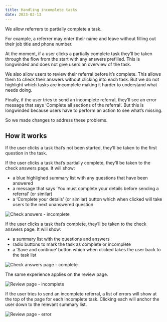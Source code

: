 ```yaml
---
title: Handling incomplete tasks
date: 2023-02-13
---
```


We allow referrers to partially complete a task.

For example, a referrer may enter their name and leave without filling out their job title and phone number.

At the moment, if a user clicks a partially complete task they’ll be taken through the flow from the start with any answers prefilled. This is longwinded and does not give users an overview of the task.

We also allow users to review their referral before it’s complete. This allows them to check their answers without clicking into each task. But we do not highlight which tasks are incomplete making it harder to understand what needs doing.

Finally, if the user tries to send an incomplete referral, they’ll see an error message that says ‘Complete all sections of the referral’. But this is longwinded because users have to perform an action to see what’s missing.

So we made changes to address these problems.

## How it works

If the user clicks a task that’s not been started, they’ll be taken to the first question in the task.

If the user clicks a task that’s partially complete, they’ll be taken to the check answers page. It will show:

- a blue highlighed summary list with any questions that have been answered
- a message that says ‘You must complete your details before sending a referral’ (or similar)
- a ‘Complete your details’ (or similar) button which when clicked will take users to the next unanswered question

![Check answers - incomplete](check-answers-incomplete.png)

If the user clicks a task that’s complete, they’ll be taken to the check answers page. It will show:

- a summary list with the questions and answers
- radio buttons to mark the task as complete or incomplete
- a ‘Save and continue’ button which when clicked takes the user back to the task list

![Check answers page - complete](check-answers-complete.png)

The same experience applies on the review page.

![Review page - incomplete](review-page-incomplete.png)

If the user tries to send an incomplete referral, a list of errors will show at the top of the page for each incomplete task. Clicking each will anchor the user down to the relevant summary list.

![Review page - error](review-page-error.png)
